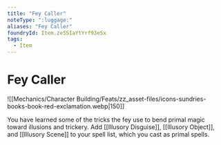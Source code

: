 ```yaml
---
title: "Fey Caller"
noteType: ":luggage:"
aliases: "Fey Caller"
foundryId: Item.zeSSIaYtYrf93eSx
tags:
  - Item
---
```


# Fey Caller
![[Mechanics/Character Building/Feats/zz_asset-files/icons-sundries-books-book-red-exclamation.webp|150]]

You have learned some of the tricks the fey use to bend primal magic toward illusions and trickery. Add [[Illusory Disguise]], [[Illusory Object]], and [[Illusory Scene]] to your spell list, which you cast as primal spells.
